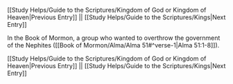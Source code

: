 [[Study Helps/Guide to the Scriptures/Kingdom of God or Kingdom of Heaven|Previous Entry]]  ||  [[Study Helps/Guide to the Scriptures/Kings|Next Entry]]

 In the Book of Mormon, a group who wanted to overthrow the government of the Nephites ([[Book of Mormon/Alma/Alma 51#^verse-1|Alma 51:1-8]]).

[[Study Helps/Guide to the Scriptures/Kingdom of God or Kingdom of Heaven|Previous Entry]]  ||  [[Study Helps/Guide to the Scriptures/Kings|Next Entry]]